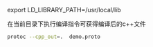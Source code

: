 export LD_LIBRARY_PATH=/usr/local/lib



在当前目录下执行编译指令可获得编译后的c++文件

```bash
protoc --cpp_out=.  demo.proto
```